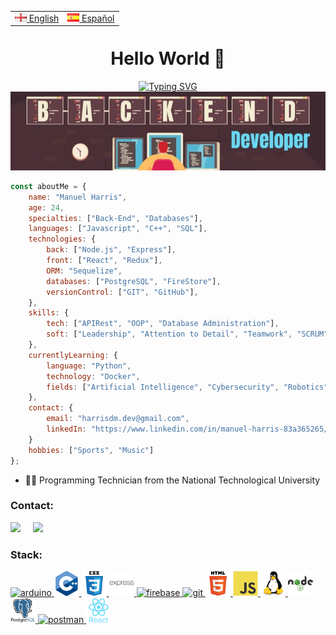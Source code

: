 <table align="right">
 <td><a href="README_en.md"><img src="img/en-flag.png" height="13"> English</a></td>
 <td><a href="README.md"><img src="img/es-flag.png" height="13"> Español</a></td>
</table>

<br/>
<br/>

<h1 align="center">Hello World 👋</h1>

<div align="center">
<a href="https://git.io/typing-svg"><img src="https://readme-typing-svg.demolab.com?font=Fira+Code&pause=1000&center=true&vCenter=true&width=435&lines=Back-End+Developer+(Node.Js);Database+Administrator+(SQL);Software+developer+(C%2B%2B)" alt="Typing SVG" /></a>
 </div>

<img src="img/banner.jpeg">

```javascript
const aboutMe = {
    name: "Manuel Harris",
    age: 24,
    specialties: ["Back-End", "Databases"],
    languages: ["Javascript", "C++", "SQL"],
    technologies: {
        back: ["Node.js", "Express"],
        front: ["React", "Redux"],
        ORM: "Sequelize",
        databases: ["PostgreSQL", "FireStore"],
        versionControl: ["GIT", "GitHub"],
    },
    skills: {
        tech: ["APIRest", "OOP", "Database Administration"],
        soft: ["Leadership", "Attention to Detail", "Teamwork", "SCRUM"]
    },
    currentlyLearning: {
        language: "Python",
        technology: "Docker",
        fields: ["Artificial Intelligence", "Cybersecurity", "Robotics"]
    },
    contact: {
        email: "harrisdm.dev@gmail.com",
        linkedIn: "https://www.linkedin.com/in/manuel-harris-83a365265/"
    }
    hobbies: ["Sports", "Music"]
};
```

- 👨‍💻 Programming Technician from the National Technological University

<h3 align="left">Contact:</h3>
<p align="left">
<a href="https://www.linkedin.com/in/manuel-harris-83a365265//"><img src="https://img.shields.io/badge/linkedin-%230077B5.svg?&style=for-the-badge&logo=linkedin&logoColor=white" /></a>&nbsp;&nbsp;&nbsp;&nbsp;
<a href="mailto:harrisdm.dev@gmail.com"><img src="https://img.shields.io/badge/gmail-%23D14836.svg?&style=for-the-badge&logo=gmail&logoColor=white" /></a>&nbsp;&nbsp;&nbsp;&nbsp;

<h3 align="left">Stack:</h3>
<p align="left"> <a href="https://www.arduino.cc/" target="_blank" rel="noreferrer"> <img src="https://cdn.worldvectorlogo.com/logos/arduino-1.svg" alt="arduino" width="40" height="40"/> </a> <a href="https://www.w3schools.com/cpp/" target="_blank" rel="noreferrer"> <img src="https://raw.githubusercontent.com/devicons/devicon/master/icons/cplusplus/cplusplus-original.svg" alt="cplusplus" width="40" height="40"/> </a> <a href="https://www.w3schools.com/css/" target="_blank" rel="noreferrer"> <img src="https://raw.githubusercontent.com/devicons/devicon/master/icons/css3/css3-original-wordmark.svg" alt="css3" width="40" height="40"/> </a> <a href="https://expressjs.com" target="_blank" rel="noreferrer"> <img src="https://raw.githubusercontent.com/devicons/devicon/master/icons/express/express-original-wordmark.svg" alt="express" width="40" height="40"/> </a> <a href="https://firebase.google.com/" target="_blank" rel="noreferrer"> <img src="https://www.vectorlogo.zone/logos/firebase/firebase-icon.svg" alt="firebase" width="40" height="40"/> </a> <a href="https://git-scm.com/" target="_blank" rel="noreferrer"> <img src="https://www.vectorlogo.zone/logos/git-scm/git-scm-icon.svg" alt="git" width="40" height="40"/> </a> <a href="https://www.w3.org/html/" target="_blank" rel="noreferrer"> <img src="https://raw.githubusercontent.com/devicons/devicon/master/icons/html5/html5-original-wordmark.svg" alt="html5" width="40" height="40"/> </a> <a href="https://developer.mozilla.org/en-US/docs/Web/JavaScript" target="_blank" rel="noreferrer"> <img src="https://raw.githubusercontent.com/devicons/devicon/master/icons/javascript/javascript-original.svg" alt="javascript" width="40" height="40"/> </a> <a href="https://www.linux.org/" target="_blank" rel="noreferrer"> <img src="https://raw.githubusercontent.com/devicons/devicon/master/icons/linux/linux-original.svg" alt="linux" width="40" height="40"/> </a> <a href="https://nodejs.org" target="_blank" rel="noreferrer"> <img src="https://raw.githubusercontent.com/devicons/devicon/master/icons/nodejs/nodejs-original-wordmark.svg" alt="nodejs" width="40" height="40"/> </a> <a href="https://www.postgresql.org" target="_blank" rel="noreferrer"> <img src="https://raw.githubusercontent.com/devicons/devicon/master/icons/postgresql/postgresql-original-wordmark.svg" alt="postgresql" width="40" height="40"/> </a> <a href="https://postman.com" target="_blank" rel="noreferrer"> <img src="https://www.vectorlogo.zone/logos/getpostman/getpostman-icon.svg" alt="postman" width="40" height="40"/> </a> <a href="https://reactjs.org/" target="_blank" rel="noreferrer"> <img src="https://raw.githubusercontent.com/devicons/devicon/master/icons/react/react-original-wordmark.svg" alt="react" width="40" height="40"/> </a> </p>
